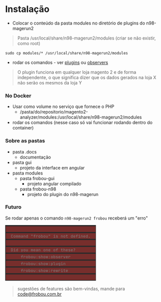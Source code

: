 # Instalação

- Colocar o conteúdo da pasta modules no diretório de plugins do n98-magerun2

> Pasta /usr/local/share/n98-magerun2/modules (criar se não existir, como root)

```
sudo cp modules/* /usr/local/share/n98-magerun2/modules
```

- rodar os comandos - ver [plugins](cli-plugins.md) ou [observers](cli-observers.md)

> O plugin funciona em qualquer loja magento 2 e de forma independente, o que significa dizer que os dados gerados na loja X não serão os mesmos da loja Y

### No Docker

- Usar como volume no serviço que fornece o PHP
    - /pasta/do/repositorio/magento2-analyzer/modules:/usr/local/share/n98-magerun2/modules
- rodar os comandos (nesse caso só vai funcionar rodando dentro do container)

### Sobre as pastas

- pasta .docs
    - documentação
- pasta gui
    - projeto da interface em angular
- pasta modules
    - pasta frobou-gui
        - projeto angular compilado
    - pasta frobou-n98
        - projeto do plugin do n98-magerun

### Futuro

Se rodar apenas o comando ```n98-magerun2 frobou``` receberá um "erro"

![cli-frobou](images/cli-error.png)

> sugestões de features são bem-vindas, mande para code@frobou.com.br
